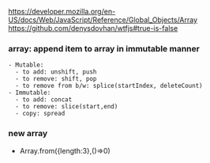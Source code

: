 https://developer.mozilla.org/en-US/docs/Web/JavaScript/Reference/Global_Objects/Array
https://github.com/denysdovhan/wtfjs#true-is-false

### array: append item to array in immutable manner

    - Mutable:
      - to add: unshift, push
      - to remove: shift, pop
      - to remove from b/w: splice(startIndex, deleteCount)
    - Immutable:
      - to add: concat
      - to remove: slice(start,end)
      - copy: spread

### new array

- Array.from({length:3},()=>0)
